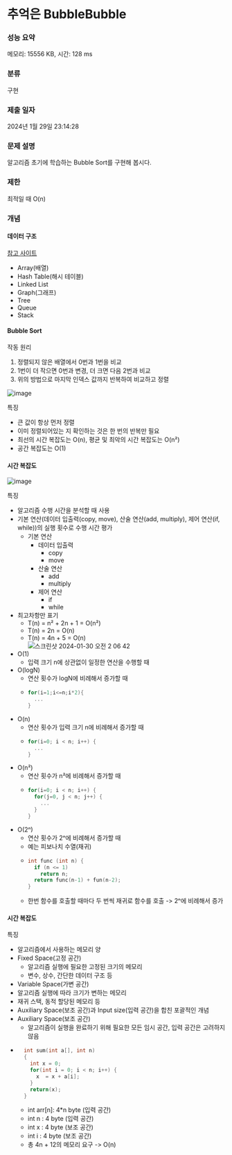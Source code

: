 # 추억은 BubbleBubble 


### 성능 요약

메모리: 15556 KB, 시간: 128 ms

### 분류

구현

### 제출 일자

2024년 1월 29일 23:14:28

### 문제 설명

<p>알고리즘 초기에 학습하는 Bubble Sort를 구현해 봅시다.</p>

### 제한 

 <p>최적일 때 O(n)</p>

### 개념

#### 데이터 구조

[참고 사이트](https://medium.com/karuna-sehgal/a-simplifed-expanation-about-data-structures-ddaddd209737)
- Array(배열)
- Hash Table(해시 테이블)
- Linked List
- Graph(그래프)
- Tree
- Queue
- Stack

#### Bubble Sort

 <p>작동 원리</p>  

 1. 정렬되지 않은 배열에서 0번과 1번을 비교
 2. 1번이 더 작으면 0번과 변경, 더 크면 다음 2번과 비교
 3. 위의 방법으로 마지막 인덱스 값까지 반복하여 비교하고 정렬 

![image](https://github.com/21dbwls12/TIL/assets/139525941/79d56ebc-7dd8-41d7-b0a6-2e62422c5531)

<p>특징</p>

- 큰 값이 항상 먼저 정렬
- 이미 정렬되어있는 지 확인하는 것은 한 번의 반복만 필요
- 최선의 시간 복잡도는 O(n), 평균 및 최악의 시간 복잡도는 O(n²)
- 공간 복잡도는 O(1)

#### 시간 복잡도

![image](https://github.com/21dbwls12/TIL/assets/139525941/86f1518f-d36d-4ef2-b81a-c06ee6c6395c)

<p>특징</p>

- 알고리즘 수행 시간을 분석할 때 사용
- 기본 연산(데이터 입출력(copy, move), 산술 연산(add, multiply), 제어 연산(if, while))의 실행 횟수로 수행 시간 평가
  - 기본 연산
    - 데이터 입출력
      - copy
      - move
    - 산술 연산
      - add
      - multiply
    - 제어 연산
      - if
      - while
- 최고차항만 표기
  - T(n) = n² + 2n + 1 = O(n²)
  - T(n) = 2n = O(n)
  - T(n) = 4n + 5 = O(n)  
![스크린샷 2024-01-30 오전 2 06 42](https://github.com/21dbwls12/TIL/assets/139525941/730cfa72-529e-423e-a7df-3697f6a5125f)
- O(1)
  - 입력 크기 n에 상관없이 일정한 연산을 수행할 때
- O(logN)
  - 연산 횟수가 logN에 비례해서 증가할 때
  - ```c
    for(i=1;i<=n;i*2){
      ...
    }
    ```
- O(n)
  - 연산 횟수가 입력 크기 n에 비례해서 증가할 때
  - ```c
    for(i=0; i < n; i++) {
      ...
    }
    ```
- O(n²)
  - 연산 횟수가 n²에 비례해서 증가할 때
  - ```c
    for(i=0; i < n; i++) {
      for(j=0, j < n; j++) {
        ...
      }
    }
    ```
- O(2ⁿ)
  - 연산 횟수가 2ⁿ에 비례해서 증가할 때
  - 예는 피보나치 수열(재귀)
  - ```c
    int func (int n) {
      if (n <= 1) 
        return n;
      return func(n-1) + fun(n-2);
    }
    ```
  - 한번 함수를 호출할 때마다 두 번씩 재귀로 함수를 호출 -> 2ⁿ에 비례해서 증가

#### 시간 복잡도

<p>특징</p>

- 알고리즘에서 사용하는 메모리 양
- Fixed Space(고정 공간)
  -  알고리즘 실행에 필요한 고정된 크기의 메모리
  -  변수, 상수, 간단한 데이터 구조 등
-  Variable Space(가변 공간)
  -  알고리즘 실행에 따라 크기가 변하는 메모리
  -  재귀 스택, 동적 할당된 메모리 등
-  Auxiliary Space(보조 공간)과 Input size(입력 공간)을 합친 포괄적인 개념
  - Auxiliary Space(보조 공간)
    - 알고리즘이 실행을 완료하기 위해 필요한 모든 임시 공간, 입력 공간은 고려하지 않음
- ```c
    int sum(int a[], int n)
    {
      int x = 0;		
      for(int i = 0; i < n; i++) {
        x  = x + a[i];
      }
      return(x);
    }
    ```
  - int arr[n]: 4*n byte (입력 공간)
  - int n : 4 byte (입력 공간)
  - int x : 4 byte (보조 공간)
  - int i : 4 byte (보조 공간)
  - 총 4n + 12의 메모리 요구 -> O(n)
